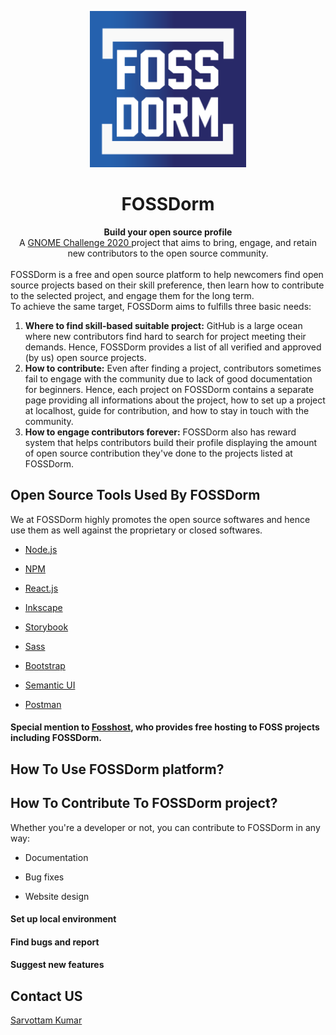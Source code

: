 <p align="center"><img src="public/logo512.png" alt="FOSSDorm" width="250" height="250"></p>
<h1 align="center">FOSSDorm</h1>

<div align="center">
  <strong>Build your open source profile</strong><br>
  A <a href="https://www.gnome.org/challenge/">GNOME Challenge 2020 </a> project that aims to bring, engage, and retain new contributors to the open source community.
</div>
<br/>
FOSSDorm is a free and open source platform to help newcomers find open source projects based on their skill preference, then learn how to contribute to the selected project, and engage them for the long term.
<br/>
To achieve the same target, FOSSDorm aims to fulfills three basic needs:

1. <strong>Where to find skill-based suitable project:</strong> GitHub is a large ocean where new contributors find hard to search for project meeting their demands. Hence, FOSSDorm provides a list of all verified and approved (by us) open source projects.
2. <strong>How to contribute:</strong> Even after finding a project, contributors sometimes fail to engage with the community due to lack of good documentation for beginners. Hence, each project on FOSSDorm contains a separate page providing all informations about the project, how to set up a project at localhost, guide for contribution, and how to stay in touch with the community.
3. <strong>How to engage contributors forever:</strong> FOSSDorm also has reward system that helps contributors build their profile displaying the amount of open source contribution they've done to the projects listed at FOSSDorm.

## Open Source Tools Used By FOSSDorm
We at FOSSDorm highly promotes the open source softwares and hence use them as well against the proprietary or closed softwares.
- [Node.js](https://nodejs.org/)
  
- [NPM](https://www.npmjs.com/)
  
- [React.js](https://reactjs.org/)
  
- [Inkscape](https://inkscape.org/)
  
- [Storybook](https://storybook.js.org/)
  
- [Sass](https://sass-lang.com/)
  
- [Bootstrap](https://getbootstrap.com/) 
  
- [Semantic UI](https://semantic-ui.com/)
  
- [Postman](https://www.postman.com/)
  
#### Special mention to [Fosshost](https://fosshost.org/), who provides free hosting to FOSS projects including FOSSDorm.

## How To Use FOSSDorm platform?

## How To Contribute To FOSSDorm project?
Whether you're a developer or not, you can contribute to FOSSDorm in any way:

- Documentation
  
- Bug fixes
  
- Website design

#### Set up local environment

#### Find bugs and report

#### Suggest new features

## Contact US
[Sarvottam Kumar](mailto:sarru1291@gmail.com)
